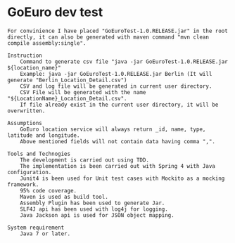 # GoEuro dev test
	For convinience I have placed "GoEuroTest-1.0.RELEASE.jar" in the root directly, it can also be generated with maven command "mvn clean compile assembly:single".	

	Instruction
		Command to generate csv file "java -jar GoEuroTest-1.0.RELEASE.jar ${location_name}" 
		Example: java -jar GoEuroTest-1.0.RELEASE.jar Berlin (It will generate "Berlin_Location_Detail.csv")
		CSV and log file will be generated in current user directory.
		CSV File will be generated with the name "${LocationName}_Location_Detail.csv".
		If file already exist in the current user directory, it will be overwritten. 

	Assumptions
		GoEuro location service will always return _id, name, type, latitude and longitude.
		Above mentioned fields will not contain data having comma ",".
	
	Tools and Technogies
		The development is carried out using TDD.
		The implementation is been carried out with Spring 4 with Java configuration.
		Junit4 is been used for Unit test cases with Mockito as a mocking framework.
		95% code coverage.
		Maven is used as build tool.
		Assembly Plugin has been used to generate Jar.
		SLF4J api has been used with log4j for logging.
		Java Jackson api is used for JSON object mapping.
	
	System requirement
		Java 7 or later.
	

